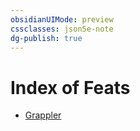```yaml
---
obsidianUIMode: preview
cssclasses: json5e-note
dg-publish: true
---
```

# Index of Feats

- [Grappler](grappler.md)

